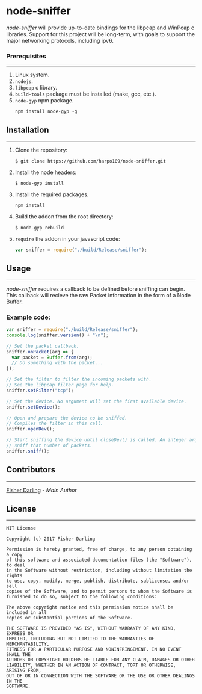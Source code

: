 # node-sniffer

_node-sniffer_ will provide up-to-date bindings for the libpcap and WinPcap c
libraries. Support for this project will be long-term, with goals to support the
major networking protocols, including ipv6.

### Prerequisites

---

1. Linux system.
2. `nodejs`.
3. `libpcap` c library.
4. `build-tools` package must be installed (make, gcc, etc.).
5. `node-gyp` npm package.
   ```
   npm install node-gyp -g
   ```

## Installation

---

1. Clone the repository:
   ```
   $ git clone https://github.com/harpo109/node-sniffer.git
   ```
2. Install the node headers:

   ```
   $ node-gyp install
   ```

3. Install the required packages.

   ```
   npm install
   ```

4. Build the addon from the root directory:
   ```
   $ node-gyp rebuild
   ```
5. `require` the addon in your javascript code:

   ```javascript
   var sniffer = require("./build/Release/sniffer");
   ```

## Usage

---

_node-sniffer_ requires a callback to be defined before sniffing can begin. This
callback will recieve the raw Packet information in the form of a Node Buffer.

### Example code:

```javascript
var sniffer = require("./build/Release/sniffer");
console.log(sniffer.version() + "\n");

// Set the packet callback.
sniffer.onPacket(arg => {
  var packet = Buffer.from(arg);
  // Do something with the packet...
});

// Set the filter to filter the incoming packets with.
// See the libpcap filter page for help.
sniffer.setFilter("tcp");

// Set the device. No argument will set the first available device.
sniffer.setDevice();

// Open and prepare the device to be sniffed.
// Compiles the filter in this call.
sniffer.openDev();

// Start sniffing the device until closeDev() is called. An integer argument will
// sniff that number of packets.
sniffer.sniff();
```

## Contributors

---

[Fisher Darling](https://github.com/harpo109) - _Main Author_

## License

---

```
MIT License

Copyright (c) 2017 Fisher Darling

Permission is hereby granted, free of charge, to any person obtaining a copy
of this software and associated documentation files (the "Software"), to deal
in the Software without restriction, including without limitation the rights
to use, copy, modify, merge, publish, distribute, sublicense, and/or sell
copies of the Software, and to permit persons to whom the Software is
furnished to do so, subject to the following conditions:

The above copyright notice and this permission notice shall be included in all
copies or substantial portions of the Software.

THE SOFTWARE IS PROVIDED "AS IS", WITHOUT WARRANTY OF ANY KIND, EXPRESS OR
IMPLIED, INCLUDING BUT NOT LIMITED TO THE WARRANTIES OF MERCHANTABILITY,
FITNESS FOR A PARTICULAR PURPOSE AND NONINFRINGEMENT. IN NO EVENT SHALL THE
AUTHORS OR COPYRIGHT HOLDERS BE LIABLE FOR ANY CLAIM, DAMAGES OR OTHER
LIABILITY, WHETHER IN AN ACTION OF CONTRACT, TORT OR OTHERWISE, ARISING FROM,
OUT OF OR IN CONNECTION WITH THE SOFTWARE OR THE USE OR OTHER DEALINGS IN THE
SOFTWARE.
```
